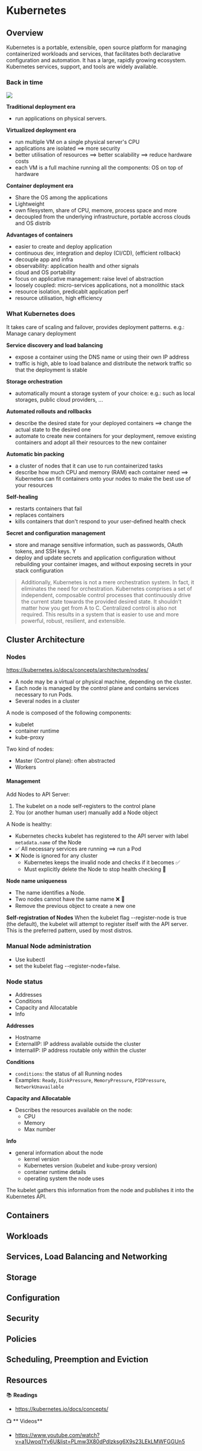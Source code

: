 # Kubernetes

## Overview

Kubernetes is a portable, extensible, open source platform for managing containerized workloads and services, that facilitates 
both declarative configuration and automation. It has a large, rapidly growing ecosystem. Kubernetes services, support, and tools are widely available.

### Back in time

![](01-back-in-time.png)

**Traditional deployment era**
- run applications on physical servers. 
 
**Virtualized deployment era**
- run multiple VM on a single physical server's CPU
- applications are isolated ==> more security
- better utilisation of resources ==> better scalability ==> reduce hardware costs
- each VM is a full machine running all the components: OS on top of hardware

**Container deployment era**
- Share the OS among the applications
- Lightweight
- own filesystem, share of CPU, memore, process space and more
- decoupled from the underlying infrastructure, portable accross clouds and OS distrib

**Advantages of containers**
- easier to create and deploy application
- continuous dev, integration and deploy (CI/CD), (efficient rollback)
- decouple app and infra
- observability: application health and other signals
- cloud and OS portability
- focus on applicative management: raise level of abstraction
- loosely coupled: micro-services applications, not a monolithic stack
- resource isolation, predicablt application perf
- resource utilisation, high efficiency

### What Kubernetes does

It takes care of scaling and failover, provides deployment patterns. e.g.: Manage canary deployment

**Service discovery and load balancing**
- expose a container using the DNS name or using their own IP address
- traffic is high, able to load balance and distribute the network traffic so that the deployment is stable

**Storage orchestration**
- automatically mount a storage system of your choice: e.g.: such as local storages, public cloud providers, ...

**Automated rollouts and rollbacks**
- describe the desired state for your deployed containers ==> change the actual state to the desired one
- automate to create new containers for your deployment, remove existing containers and adopt all their resources to the new container

**Automatic bin packing**
- a cluster of nodes that it can use to run containerized tasks
- describe how much CPU and memory (RAM) each container need ==> Kubernetes can fit containers onto your nodes to make the best use of your resources

**Self-healing**
- restarts containers that fail
- replaces containers
- kills containers that don't respond to your user-defined health check

**Secret and configuration management**
- store and manage sensitive information, such as passwords, OAuth tokens, and SSH keys. Y
- deploy and update secrets and application configuration without rebuilding your container images, and without exposing secrets in your stack configuration

> Additionally, Kubernetes is not a mere orchestration system. In fact, it eliminates the need for orchestration. Kubernetes comprises a set of independent, composable control processes that continuously drive the current state towards the provided desired state. 
> It shouldn't matter how you get from A to C. Centralized control is also not required. This results in a system that is easier to use and more powerful, robust, resilient, and extensible.


## Cluster Architecture

### Nodes
https://kubernetes.io/docs/concepts/architecture/nodes/

- A node may be a virtual or physical machine, depending on the cluster. 
- Each node is managed by the control plane and contains services necessary to run Pods.
- Several nodes in a cluster

A node is composed of the following components:
- kubelet
- container runtime
- kube-proxy

Two kind of nodes:
- Master (Control plane): often abstracted 
- Workers 

#### Management

Add Nodes to API Server:
1. The kubelet on a node self-registers to the control plane
2. You (or another human user) manually add a Node object

A Node is healthy:
- Kubernetes checks kubelet has registered to the API server with label `metadata.name` of the Node
- ✅ All necessary services are running ==> run a Pod
- ❌ Node is ignored for any cluster
  - Kubernetes keeps the invalid node and checks if it becomes ✅
  - Must explicitly delete the Node to stop health checking 🔫


**Node name uniqueness**
- The name identifies a Node. 
- Two nodes cannot have the same name ❌ 👯‍
- Remove the previous object to create a new one

**Self-registration of Nodes**
When the kubelet flag --register-node is true (the default), the kubelet will attempt to register itself with the API server. 
This is the preferred pattern, used by most distros.

### Manual Node administration
- Use kubectl
- set the kubelet flag --register-node=false.

### Node status

- Addresses
- Conditions
- Capacity and Allocatable
- Info

**Addresses**
- Hostname
- ExternalIP: IP address available outside the cluster
- InternalIP: IP address routable only within the cluster

**Conditions**
- `conditions`: the status of all Running nodes
- Examples: `Ready`, `DiskPressure`, `MemoryPressure`, `PIDPressure`, `NetworkUnavailable`

**Capacity and Allocatable**
- Describes the resources available on the node:
  - CPU
  - Memory
  - Max number

**Info**
- general information about the node
  - kernel version
  - Kubernetes version (kubelet and kube-proxy version)
  - container runtime details
  - operating system the node uses
 
The kubelet gathers this information from the node and publishes it into the Kubernetes API.




## Containers

## Workloads

## Services, Load Balancing and Networking

## Storage

## Configuration

## Security

## Policies

## Scheduling, Preemption and Eviction

## Resources

📚 **Readings** 
- https://kubernetes.io/docs/concepts/

📺 ** Videos**
- https://www.youtube.com/watch?v=a1Uwoq1Yv6U&list=PLmw3X80dPdlzksg6X9s23LEkLMWFGGUn5